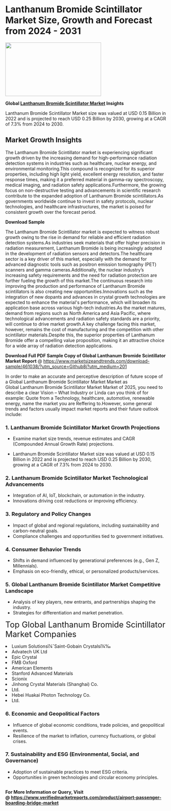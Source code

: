 <H1>Lanthanum Bromide Scintillator Market Size, Growth and Forecast from 2024 - 2031</H1><img class="aligncenter size-medium wp-image-584254" src="https://thirdeyenews.in/wp-content/uploads/2024/09/Global-Market-Research-300x168.jpeg" alt="" width="300" height="168" /><p><strong>Global&nbsp;<a href="https://www.marketsizeandtrends.com/download-sample/461038/?utm_source=Github8j?utm_medium=201">Lanthanum Bromide Scintillator Market</a> Insights</strong></p><p>Lanthanum Bromide Scintillator Market size was valued at USD 0.15 Billion in 2022 and is projected to reach USD 0.25 Billion by 2030, growing at a CAGR of 7.3% from 2024 to 2030.</p><p><h2>Market Growth Insights</h2> <p>The Lanthanum Bromide Scintillator market is experiencing significant growth driven by the increasing demand for high-performance radiation detection systems in industries such as healthcare, nuclear energy, and environmental monitoring.This compound is recognized for its superior properties, including high light yield, excellent energy resolution, and faster response times, making it a preferred material in gamma-ray spectroscopy, medical imaging, and radiation safety applications.Furthermore, the growing focus on non-destructive testing and advancements in scientific research contribute to the expanded adoption of Lanthanum Bromide scintillators.As governments worldwide continue to invest in safety protocols, nuclear technologies, and healthcare infrastructures, the market is poised for consistent growth over the forecast period.</p> <p><strong>Download Sample</strong></p> <p>The Lanthanum Bromide Scintillator market is expected to witness robust growth owing to the rise in demand for reliable and efficient radiation detection systems.As industries seek materials that offer higher precision in radiation measurement, Lanthanum Bromide is being increasingly adopted in the development of radiation sensors and detectors.The healthcare sector is a key driver of this market, especially with the demand for advanced diagnostic tools such as positron emission tomography (PET) scanners and gamma cameras.Additionally, the nuclear industry’s increasing safety requirements and the need for radiation protection are further fueling the growth of this market.The continuous research into improving the production and performance of Lanthanum Bromide scintillators is also creating new opportunities.Innovations such as the integration of new dopants and advances in crystal growth technologies are expected to enhance the material's performance, which will broaden its application base across various high-tech industries.As the market matures, demand from regions such as North America and Asia Pacific, where technological advancements and radiation safety standards are a priority, will continue to drive market growth.A key challenge facing this market, however, remains the cost of manufacturing and the competition with other scintillator materials.Despite this, the superior properties of Lanthanum Bromide offer a compelling value proposition, making it an attractive choice for a wide array of radiation detection applications.</p> <p><span class=""><strong>Download Full PDF Sample Copy of Global Lanthanum Bromide Scintillator Market Report</strong> @ <a href="https://www.marketsizeandtrends.com/download-sample/461038/?utm_source=Github8j?utm_medium=201" target="_blank">https://www.marketsizeandtrends.com/download-sample/461038/?utm_source=Github8j?utm_medium=201</a></span></p><p>In order to make an accurate and perceptive description of future scope of a Global&nbsp;Lanthanum Bromide Scintillator Market Market as Global&nbsp;Lanthanum Bromide Scintillator Market Market of 2025, you need to describe a clear Vision &ndash; What Industry or Linda can you think of for example: Quote from a Technology, healthcare, automotive, renewable energy, name the market you are Reffering to.However, some general trends and factors usually impact market reports and their future outlook include:</p><h3>1.&nbsp;<strong>Lanthanum Bromide Scintillator Market Growth Projections</strong></h3><ul><li>Examine market size trends, revenue estimates and CAGR (Compounded Annual Growth Rate) projections.</li><li><p>Lanthanum Bromide Scintillator Market size was valued at USD 0.15 Billion in 2022 and is projected to reach USD 0.25 Billion by 2030, growing at a CAGR of 7.3% from 2024 to 2030.</p></li></ul><h3>2.&nbsp;<strong>Lanthanum Bromide Scintillator Market Technological Advancements</strong></h3><ul><li>Integration of AI, IoT, blockchain, or automation in the industry.</li><li>Innovations driving cost reductions or improving efficiency.</li></ul><h3>3.&nbsp;<strong>Regulatory and Policy Changes</strong></h3><ul><li>Impact of global and regional regulations, including sustainability and carbon-neutral goals.</li><li>Compliance challenges and opportunities tied to government initiatives.</li></ul><h3>4.&nbsp;<strong>Consumer Behavior Trends</strong></h3><ul><li>Shifts in demand influenced by generational preferences (e.g., Gen Z, Millennials).</li><li>Emphasis on eco-friendly, ethical, or personalized products/services.</li></ul><h3>5.&nbsp;<strong>Global Lanthanum Bromide Scintillator Market Competitive Landscape</strong></h3><ul><li>Analysis of key players, new entrants, and partnerships shaping the industry.</li><li>Strategies for differentiation and market penetration.</li></ul><p data-pm-slice="1 1 []"><span style="color: inherit; font-family: inherit; font-size: 25px;">Top Global Lanthanum Bromide Scintillator Market Companies</span></p><div class="" data-test-id=""><p><li>Luxium Solutionsï¼ˆSaint-Gobain Crystalsï¼‰</li><li> Advatech UK Ltd</li><li> Epic Crystal</li><li> FMB Oxford</li><li> American Elements</li><li> Stanford Advanced Materials</li><li> Scionix</li><li> Jinhong Crystal Materials (Shanghai) Co.</li><li> Ltd.</li><li> Hebei Huakai Photon Technology Co.</li><li> Ltd.</li></p></div><h3>6.&nbsp;<strong>Economic and Geopolitical Factors</strong></h3><ul><li>Influence of global economic conditions, trade policies, and geopolitical events.</li><li>Resilience of the market to inflation, currency fluctuations, or global crises.</li></ul><h3>7.&nbsp;<strong>Sustainability and ESG (Environmental, Social, and Governance)</strong></h3><ul><li>Adoption of sustainable practices to meet ESG criteria.</li><li>Opportunities in green technologies and circular economy principles.</li></ul><h2><strong style="font-size: 14px;">For More Information or Query, Visit @&nbsp;</strong><a style="background-color: #ffffff; font-size: 14px;" href="https://www.marketsizeandtrends.com/report/lanthanum-bromide-scintillator-market/" target="_blank">https://www.verifiedmarketreports.com/product/airport-passenger-boarding-bridge-market</a></h2>
